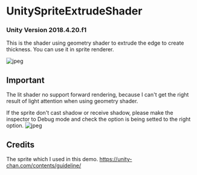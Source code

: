 # UnitySpriteExtrudeShader
### Unity Version  2018.4.20.f1

This is the shader using geometry shader to extrude the edge to create thickness.
You can use it in sprite renderer.

![jpeg](https://i.imgur.com/olOT0Qm.png)


## Important

The lit shader no support forward rendering, because I can't get the right result of light attention when using geometry shader.

If the sprite don't cast shadow or receive shadow, please make the inspector to Debug mode and check the option is being setted to the right option.
![jpeg](https://i.imgur.com/fW9fFtq.png)



## Credits
The sprite which I used in this demo.
https://unity-chan.com/contents/guideline/
